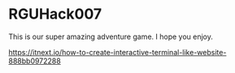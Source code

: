 # RGUHack007
This is our super amazing adventure game. I hope you enjoy.

https://itnext.io/how-to-create-interactive-terminal-like-website-888bb0972288 
